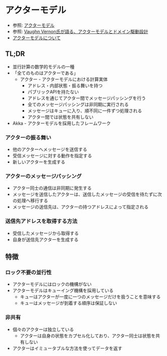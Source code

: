 # アクターモデル
- 参照: [アクターモデル](https://ja.wikipedia.org/wiki/%E3%82%A2%E3%82%AF%E3%82%BF%E3%83%BC%E3%83%A2%E3%83%87%E3%83%AB)
- 参照: [Vaughn Vernon氏が語る、アクターモデルとドメイン駆動設計](https://www.infoq.com/jp/news/2013/06/actor-model-ddd/)
- [アクターモデルについて](https://www.slideshare.net/TakamasaMitsuji/ss-13626473)

## TL;DR
- 並行計算の数学的モデルの一種
- 「全てのものはアクターである」
  - アクター - アクターモデルにおける計算実体
    - アドレス・内部状態・振る舞いを持つ
    - パブリックAPIを持たない
    - アドレスを通じてアクター間でメッセージパッシングを行う
    - 全てのメッセージパッシングは非同期に実行される
    - メッセージはキューに入り、順不同に一件ずつ処理される
    - アクター間では状態を共有しない
- Akka - アクターモデルを採用したフレームワーク

### アクターの振る舞い
- 他のアクターへメッセージを送信する
- 受信メッセージに対する動作を指定する
- 新しいアクターを生成する

### アクターのメッセージパッシング
- アクター同士の通信は非同期に発生する
- メッセージを送信したアクターは、送信したメッセージの受信を待たずに次の処理へ移行する
- メッセージの送信先は、アクターの持つアドレスによって指定される

### 送信先アドレスを取得する方法
- 受信したメッセージから取得する
- 自身が送信先アクターを生成する

## 特徴
### ロック不要の並行性
- アクターモデルにはロックの機構がない
- アクターモデルはキューイング機構を採用している
  - キューはアクターが一度に一つのメッセージだけを扱うことを意味する
  - キューはメッセージが到着する順序は保証しない

### 非共有
- 個々のアクターは独立している
  - アクターは自身の状態をカプセル化しており、アクター同士は状態を共有しない
- アクターはイミュータブルな方法を使ってデータを返す
